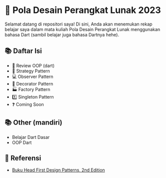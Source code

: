 # 🎯 Pola Desain Perangkat Lunak 2023

Selamat datang di repositori saya! Di sini, Anda akan menemukan rekap belajar saya dalam mata kuliah Pola Desain Perangkat Lunak menggunakan bahasa Dart (sambil belajar juga bahasa Dartnya hehe).

## 📚 Daftar Isi
- 📝 Review OOP (dart)
- 🔢 Strategy Pattern
- 💻 Observer Pattern
- 🎄 Decorator Pattern
- 🏭 Factory Pattern
- 1️⃣ Singleton Pattern
- ❓ Coming Soon

## 📚 Other (mandiri)
- Belajar Dart Dasar
- OOP Dart

## 📖 Referensi
- [Buku Head First Design Patterns, 2nd Edition](https://www.oreilly.com/library/view/head-first-design/9781492077992/)
